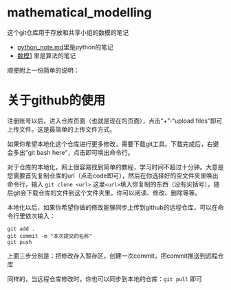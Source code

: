 # mathematical_modelling
这个git仓库用于存放和共享小组的数模的笔记
+ [python_note.md](python_note.md)里是python的笔记
+ [数模1](数模1.md) 里是算法的笔记

顺便附上一份简单的说明：
# 关于github的使用
注册账号以后，进入仓库页面（也就是现在的页面），点击“+”-“upload files”即可上传文件。这是最简单的上传文件方式。

如果你希望本地化这个仓库进行更多修改，需要下载git工具。下载完成后，右键会多出“git bash here”，点击即可唤出命令行。

对于仓库的本地化，网上很容易找到简单的教程，学习时间不超过十分钟。大意是您需要首先复制仓库的url（点击code即可），然后在你选择好的空文件夹里唤出命令行，输入 `git clone <url>` 这里`<url>`填入你复制的东西（没有尖括号）。随后git会下载仓库的文件到这个文件夹里。你可以阅读、修改、删除等等。

本地化以后，如果你希望你做的修改能够同步上传到github的远程仓库，可以在命令行里依次输入：
```github
git add .
git commit -m "本次提交的名称"
git push
```
上面三步分别是：把修改存入暂存区，创建一次commit，把commit推送到远程仓库

同样的，当远程仓库修改时，你也可以同步到本地的仓库：`git pull` 即可
